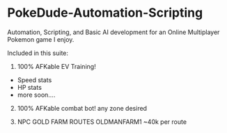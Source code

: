 # PokeDude-Automation-Scripting
Automation, Scripting, and Basic AI development for an Online Multiplayer Pokemon game I enjoy. 

Included in this suite: 

 1. 100% AFKable EV Training!
  + Speed stats 
  + HP stats 
  + more soon....
    
  2. 100% AFKable combat bot! 
    any zone desired 
    
   3. NPC GOLD FARM ROUTES
    OLDMANFARM1 ~40k per route
      
